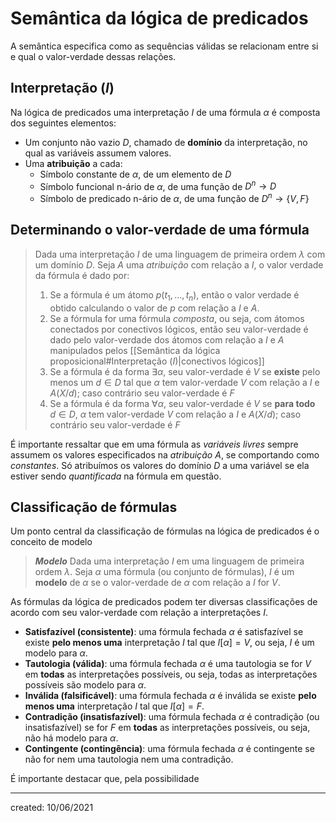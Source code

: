 # Semântica da lógica de predicados
A semântica especifica como as sequências válidas se relacionam entre si e qual o valor-verdade dessas relações.

## Interpretação ($I$)
Na lógica de predicados uma interpretação $I$ de uma fórmula $\alpha$ é composta dos seguintes elementos:
- Um conjunto não vazio $D$, chamado de **domínio** da interpretação, no qual as variáveis assumem valores.
- Uma **atribuição** a cada:
  - Símbolo constante de $\alpha$, de um elemento de $D$
  - Símbolo funcional n-ário de $\alpha$, de uma função de $D^n \rightarrow D$
  - Símbolo de predicado n-ário de $\alpha$, de uma função de $D^n \rightarrow \{V,F\}$

## Determinando o valor-verdade de uma fórmula
> Dada uma interpretação $I$ de uma linguagem de primeira ordem $\lambda$ com um domínio $D$. Seja $A$ uma *atribuição* com relação a $I$, o valor verdade da fórmula é dado por:
> 1. Se a fórmula é um átomo $p(t_1,\dots,t_n)$, então o valor verdade é obtido calculando o valor de $p$ com relação a $I$ e $A$.
> 2. Se a fórmula for uma fórmula *composta*, ou seja, com átomos conectados por conectivos lógicos, então seu valor-verdade é dado pelo valor-verdade dos átomos com relação a $I$ e $A$ manipulados pelos [[Semântica da lógica proposicional#Interpretação ($I$)|conectivos lógicos]]
> 3. Se a fórmula é da forma $\exists \alpha$, seu valor-verdade é $V$ se **existe** pelo menos um $d \in D$ tal que $\alpha$ tem valor-verdade $V$ com relação a $I$ e $A(X/d)$; caso contrário seu valor-verdade é $F$
> 4. Se a fórmula é da forma $\forall \alpha$, seu valor-verdade é $V$ se **para todo** $d \in D$, $\alpha$ tem valor-verdade $V$ com relação a $I$ e $A(X/d)$; caso contrário seu valor-verdade é $F$

É importante ressaltar que em uma fórmula as *variáveis livres* sempre assumem os valores especificados na *atribuição* $A$, se comportando como *constantes*. Só atribuímos os valores do domínio $D$ a uma variável se ela estiver sendo *quantificada* na fórmula em questão.

## Classificação de fórmulas
Um ponto central da classificação de fórmulas na lógica de predicados é o conceito de modelo

> ***Modelo***
> Dada uma interpretação $I$ em uma linguagem de primeira ordem $\lambda$. Seja $\alpha$ uma fórmula (ou conjunto de fórmulas), $I$ é um **modelo** de $\alpha$ se o valor-verdade de $\alpha$ com relação a $I$ for $V$.

As fórmulas da lógica de predicados podem ter diversas classificações de acordo com seu valor-verdade com relação a interpretações $I$.

- **Satisfazível (consistente)**: uma fórmula fechada $\alpha$ é satisfazível se existe **pelo menos uma** interpretação $I$ tal que $I[\alpha] = V$, ou seja, $I$ é um modelo para $\alpha$.
- **Tautologia (válida)**: uma fórmula fechada $\alpha$ é uma tautologia se for $V$ em **todas** as interpretações possíveis, ou seja, todas as interpretações possíveis são modelo para $\alpha$.
- **Inválida (falsificável)**: uma fórmula fechada $\alpha$ é inválida se existe **pelo menos uma** interpretação $I$ tal que $I[\alpha] = F$.
- **Contradição (insatisfazível)**: uma fórmula fechada $\alpha$ é contradição (ou insatisfazível) se for $F$ em **todas** as interpretações possíveis, ou seja, não há modelo para $\alpha$.
- **Contingente (contingência)**: uma fórmula fechada $\alpha$ é contingente se não for nem uma tautologia nem uma contradição.

É importante destacar que, pela possibilidade

---

created: 10/06/2021
